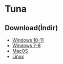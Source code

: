 # Tuna

## Download(İndir)

- [Windows 10-11](https://github.com/Infumia/TunaReleases/releases/latest/download/tuna-win10.zip)
- [Windows 7-8](https://github.com/Infumia/TunaReleases/releases/latest/download/tuna-win7.zip)
- [MacOS](https://github.com/Infumia/TunaReleases/releases/latest/download/tuna-mac.zip)
- [Linux](https://github.com/Infumia/TunaReleases/releases/latest/download/tuna-linux.zip)
